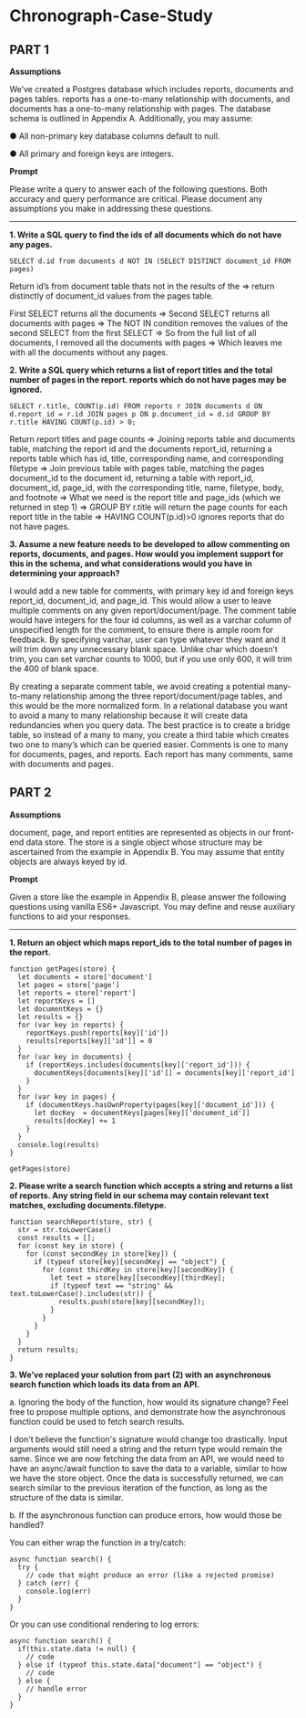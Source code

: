 # Chronograph-Case-Study
## PART 1

**Assumptions**

We’ve created a Postgres database which includes reports, documents and pages tables. reports has a one-to-many relationship with documents, and documents has a one-to-many relationship with pages. The database schema is outlined in Appendix A. Additionally, you may assume:

● All non-primary key database columns default to null.

● All primary and foreign keys are integers.

**Prompt**

Please write a query to answer each of the following questions. Both accuracy and query performance are critical. Please document any assumptions you make in addressing these questions.
<hr>

**1. Write a SQL query to find the ids of all documents which do not have any pages.**
```
SELECT d.id from documents d NOT IN (SELECT DISTINCT document_id FROM pages)
```

Return id’s from document table thats not in the results of the ⇒ return distinctly of document_id values from the pages table.

First SELECT returns all the documents ⇒ 
Second SELECT returns all documents with pages ⇒ 
The NOT IN condition removes the values of the second SELECT from the first SELECT ⇒ 
So from the full list of all documents, I removed all the documents with pages ⇒ 
Which leaves me with all the documents without any pages.

**2. Write a SQL query which returns a list of report titles and the total number of pages in the report. reports which do not have pages may be ignored.**
```
SELECT r.title, COUNT(p.id) FROM reports r JOIN documents d ON d.report_id = r.id JOIN pages p ON p.document_id = d.id GROUP BY r.title HAVING COUNT(p.id) > 0;
```
Return report titles and page counts ⇒ 
Joining reports table and documents table, matching the report id and the documents report_id, returning a reports table which has id, title, corresponding name, and corresponding filetype ⇒ 
Join previous table with pages table, matching the pages document_id to the document id, returning a table with report_id, document_id, page_id, with the corresponding title, name, filetype, body, and footnote ⇒ 
What we need is the report title and page_ids (which we returned in step 1) ⇒ 
GROUP BY r.title will return the page counts for each report title in the table ⇒ 
HAVING COUNT(p.id)>0 ignores reports that do not have pages. 

**3. Assume a new feature needs to be developed to allow commenting on reports, documents, and pages. How would you implement support for this in the schema, and what considerations would you have in determining your approach?**

I would add a new table for comments, with primary key id and foreign keys report_id, document_id, and page_id. This would allow a user to leave multiple comments on any given report/document/page. The comment table would have integers for the four id columns, as well as a varchar column of unspecified length for the comment, to ensure there is ample room for feedback. By specifying varchar, user can type whatever they want and it will trim down any unnecessary blank space. Unlike char which doesn’t trim, you can set varchar counts to 1000, but if you use only 600, it will trim the 400 of blank space.

By creating a separate comment table, we avoid creating a potential many-to-many relationship among the three report/document/page tables, and this would be the more normalized form. In a relational database you want to avoid a many to many relationship because it will create data redundancies when you query data. The best practice is to create a bridge table, so instead of a many to many, you create a third table which creates two one to many’s which can be queried easier. Comments is one to many for documents, pages, and reports. Each report has many comments, same with documents and pages.


## PART 2

**Assumptions** 

document, page, and report entities are represented as objects in our front-end data store. The store is a single object whose structure may be ascertained from the example in Appendix B. You may assume that entity objects are always keyed by id.

**Prompt**

Given a store like the example in Appendix B, please answer the following questions using vanilla ES6+ Javascript. You may define and reuse auxiliary functions to aid your responses.
<hr>

**1. Return an object which maps report_ids to the total number of pages in the report.**

```
function getPages(store) {
  let documents = store['document']
  let pages = store['page']
  let reports = store['report']
  let reportKeys = []
  let documentKeys = {}
  let results = {}
  for (var key in reports) {
    reportKeys.push(reports[key]['id'])
    results[reports[key]['id']] = 0
  }
  for (var key in documents) {
    if (reportKeys.includes(documents[key]['report_id'])) {
      documentKeys[documents[key]['id']] = documents[key]['report_id']
    }
  }
  for (var key in pages) {
    if (documentKeys.hasOwnProperty(pages[key]['document_id'])) {
      let docKey  = documentKeys[pages[key]['document_id']]
      results[docKey] += 1
    }
  }
  console.log(results)
}

getPages(store)
```

**2. Please write a search function which accepts a string and returns a list of reports. Any string field in our schema may contain relevant text matches, excluding documents.filetype.**
```
function searchReport(store, str) {
  str = str.toLowerCase()
  const results = [];
  for (const key in store) {
    for (const secondKey in store[key]) {
      if (typeof store[key][secondKey] == "object") {
        for (const thirdKey in store[key][secondKey]) {
          let text = store[key][secondKey][thirdKey];
          if (typeof text == "string" && text.toLowerCase().includes(str)) {
            results.push(store[key][secondKey]);
          }
        }
      }
    }
  }
  return results;
}
```

**3. We’ve replaced your solution from part (2) with an asynchronous search function which loads its data from an API.**

a. Ignoring the body of the function, how would its signature change? Feel free to propose multiple options, and demonstrate how the asynchronous function could be used to fetch search results.

I don't believe the function's signature would change too drastically. Input arguments would still need a string and the return type would remain the same. Since we are now fetching the data from an API, we would need to have an async/await function to save the data to a variable, similar to how we have the store object. Once the data is successfully returned, we can search similar to the previous iteration of the function, as long as the structure of the data is similar. 

b. If the asynchronous function can produce errors, how would those be handled?
	
You can either wrap the function in a try/catch:
```
async function search() {
  try {
    // code that might produce an error (like a rejected promise)
  } catch (err) {
    console.log(err)
  }
}
```
Or you can use conditional rendering to log errors:
```
async function search() {
  if(this.state.data != null) {
    // code
  } else if (typeof this.state.data["document"] == "object") {
    // code
  } else {
    // handle error
  }
}
```


